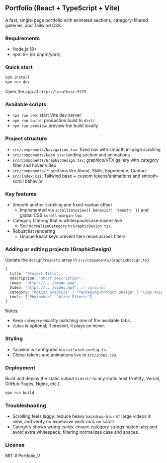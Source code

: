## Portfolio (React + TypeScript + Vite)

A fast, single-page portfolio with animated sections, category-filtered galleries, and Tailwind CSS.

### Requirements
- Node.js 18+
- npm 9+ (or pnpm/yarn)

### Quick start
```bash
npm install
npm run dev
```

Open the app at `http://localhost:5173`.

### Available scripts
- `npm run dev`: start Vite dev server
- `npm run build`: production build to `dist/`
- `npm run preview`: preview the build locally

### Project structure
- `src/components/Navigation.tsx`: fixed nav with smooth in-page scrolling
- `src/components/Hero.tsx`: landing section and animations
- `src/components/GraphicDesign.tsx`: graphics/VFX gallery with category filter and hover video
- `src/components/*`: sections like About, Skills, Experience, Contact
- `src/index.css`: Tailwind base + custom tokens/animations and smooth-scroll behavior

### Key features
- Smooth anchor scrolling and fixed-navbar offset
  - Implemented via `scrollIntoView({ behavior: 'smooth' })` and global CSS `scroll-margin-top`.
- Category filtering that is whitespace/case-insensitive
  - See `normalizeCategory` in `GraphicDesign.tsx`.
- Robust list rendering
  - Unique React keys prevent item reuse across filters.

### Adding or editing projects (GraphicDesign)
Update the `designProjects` array in `src/components/GraphicDesign.tsx`:
```ts
{
  title: "Project Title",
  description: "Short description",
  image: "https://.../image.png",
  Video: "https://.../video.mp4", // optional
  category: "Motion Graphics" | "Packaging/Product Design" | "Logo Animation" | "VFX" | "Blender" | "Animation",
  tools: ["Photoshop", "After Effects"]
}
```
Notes:
- Keep `category` exactly matching one of the available tabs.
- `Video` is optional; if present, it plays on hover.

### Styling
- Tailwind is configured via `tailwind.config.ts`.
- Global tokens and animations live in `src/index.css`.

### Deployment
Build and deploy the static output in `dist/` to any static host (Netlify, Vercel, GitHub Pages, Nginx, etc.).
```bash
npm run build
```

### Troubleshooting
- Scrolling feels laggy: reduce heavy `backdrop-blur` or large videos in view, and verify no expensive work runs on scroll.
- Category shows wrong cards: ensure category strings match tabs and avoid extra whitespace; filtering normalizes case and spaces.

### License
MIT
#   P o r t f o l i o _ V  
 